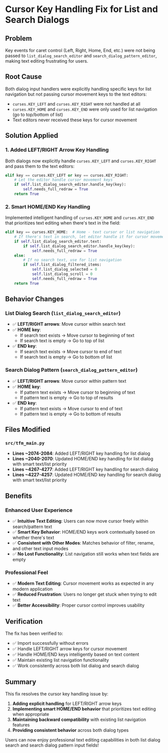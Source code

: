 # Cursor Key Handling Fix for List and Search Dialogs

## Problem
Key events for caret control (Left, Right, Home, End, etc.) were not being passed to `list_dialog_search_editor` and `search_dialog_pattern_editor`, making text editing frustrating for users.

## Root Cause
Both dialog input handlers were explicitly handling specific keys for list navigation but not passing cursor movement keys to the text editors:

- `curses.KEY_LEFT` and `curses.KEY_RIGHT` were not handled at all
- `curses.KEY_HOME` and `curses.KEY_END` were only used for list navigation (go to top/bottom of list)
- Text editors never received these keys for cursor movement

## Solution Applied

### 1. **Added LEFT/RIGHT Arrow Key Handling**
Both dialogs now explicitly handle `curses.KEY_LEFT` and `curses.KEY_RIGHT` and pass them to the text editors:

```python
elif key == curses.KEY_LEFT or key == curses.KEY_RIGHT:
    # Let the editor handle cursor movement keys
    if self.list_dialog_search_editor.handle_key(key):
        self.needs_full_redraw = True
    return True
```

### 2. **Smart HOME/END Key Handling**
Implemented intelligent handling of `curses.KEY_HOME` and `curses.KEY_END` that prioritizes text editing when there's text in the field:

```python
elif key == curses.KEY_HOME:  # Home - text cursor or list navigation
    # If there's text in search, let editor handle it for cursor movement
    if self.list_dialog_search_editor.text:
        if self.list_dialog_search_editor.handle_key(key):
            self.needs_full_redraw = True
    else:
        # If no search text, use for list navigation
        if self.list_dialog_filtered_items:
            self.list_dialog_selected = 0
            self.list_dialog_scroll = 0
            self.needs_full_redraw = True
    return True
```

## Behavior Changes

### **List Dialog Search (`list_dialog_search_editor`)**
- ✅ **LEFT/RIGHT arrows**: Move cursor within search text
- ✅ **HOME key**: 
  - If search text exists → Move cursor to beginning of text
  - If search text is empty → Go to top of list
- ✅ **END key**: 
  - If search text exists → Move cursor to end of text  
  - If search text is empty → Go to bottom of list

### **Search Dialog Pattern (`search_dialog_pattern_editor`)**
- ✅ **LEFT/RIGHT arrows**: Move cursor within pattern text
- ✅ **HOME key**: 
  - If pattern text exists → Move cursor to beginning of text
  - If pattern text is empty → Go to top of results
- ✅ **END key**: 
  - If pattern text exists → Move cursor to end of text
  - If pattern text is empty → Go to bottom of results

## Files Modified

### `src/tfm_main.py`
- **Lines ~2074-2084**: Added LEFT/RIGHT key handling for list dialog
- **Lines ~2040-2070**: Updated HOME/END key handling for list dialog with smart text/list priority
- **Lines ~4267-4277**: Added LEFT/RIGHT key handling for search dialog  
- **Lines ~4227-4257**: Updated HOME/END key handling for search dialog with smart text/list priority

## Benefits

### **Enhanced User Experience**
- ✅ **Intuitive Text Editing**: Users can now move cursor freely within search/pattern text
- ✅ **Smart Key Behavior**: HOME/END keys work contextually based on whether there's text
- ✅ **Consistent with Other Modes**: Matches behavior of filter, rename, and other text input modes
- ✅ **No Lost Functionality**: List navigation still works when text fields are empty

### **Professional Feel**
- ✅ **Modern Text Editing**: Cursor movement works as expected in any modern application
- ✅ **Reduced Frustration**: Users no longer get stuck when trying to edit text
- ✅ **Better Accessibility**: Proper cursor control improves usability

## Verification

The fix has been verified to:
- ✅ Import successfully without errors
- ✅ Handle LEFT/RIGHT arrow keys for cursor movement
- ✅ Handle HOME/END keys intelligently based on text content
- ✅ Maintain existing list navigation functionality
- ✅ Work consistently across both list dialog and search dialog

## Summary

This fix resolves the cursor key handling issue by:
1. **Adding explicit handling** for LEFT/RIGHT arrow keys
2. **Implementing smart HOME/END behavior** that prioritizes text editing when appropriate
3. **Maintaining backward compatibility** with existing list navigation features
4. **Providing consistent behavior** across both dialog types

Users can now enjoy professional text editing capabilities in both list dialog search and search dialog pattern input fields!